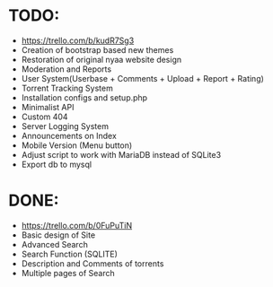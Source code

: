 # TODO:
* https://trello.com/b/kudR7Sg3
* Creation of bootstrap based new themes
* Restoration of original nyaa website design
* Moderation and Reports
* User System(Userbase + Comments + Upload + Report + Rating)
* Torrent Tracking System
* Installation configs and setup.php
* Minimalist API
* Custom 404
* Server Logging System
* Announcements on Index
* Mobile Version (Menu button)
* Adjust script to work with MariaDB instead of SQLite3
* Export db to mysql

# DONE:
* https://trello.com/b/0FuPuTiN
* Basic design of Site
* Advanced Search
* Search Function (SQLITE)
* Description and Comments of torrents
* Multiple pages of Search
